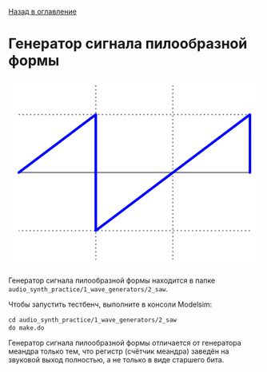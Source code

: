 [Назад в оглавление](../../README.md)
# Генератор сигнала пилообразной формы
![Alt text](../../img/image-2.png)

Генератор сигнала пилообразной формы находится в папке `audio_synth_practice/1_wave_generators/2_saw`.

Чтобы запустить тестбенч, выполните в консоли Modelsim:
```
cd audio_synth_practice/1_wave_generators/2_saw
do make.do
```
Генератор сигнала пилообразной формы отличается от генератора меандра только тем, что регистр (счётчик меандра) заведён на звуковой выход полностью, а не только в виде старшего бита.
